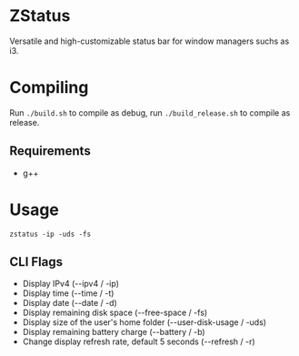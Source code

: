 # ZStatus
Versatile and high-customizable status bar for window managers suchs as i3.

# Compiling
Run `./build.sh` to compile as debug, run `./build_release.sh` to compile as release.
## Requirements
- g++

# Usage 
`zstatus -ip -uds -fs`
## CLI Flags
- Display IPv4 (--ipv4 / -ip)
- Display time (--time / -t)
- Display date (--date / -d)
- Display remaining disk space (--free-space / -fs)
- Display size of the user's home folder (--user-disk-usage / -uds)
- Display remaining battery charge (--battery / -b)
- Change display refresh rate, default 5 seconds (--refresh / -r)
